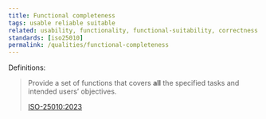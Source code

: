 ```yaml
---
title: Functional completeness
tags: usable reliable suitable
related: usability, functionality, functional-suitability, correctness
standards: [iso25010]
permalink: /qualities/functional-completeness
---
```


Definitions:

>Provide a set of functions that covers **all** the specified tasks and intended users’ objectives.
>
>[ISO-25010:2023](/references/#iso-25010-2023)



